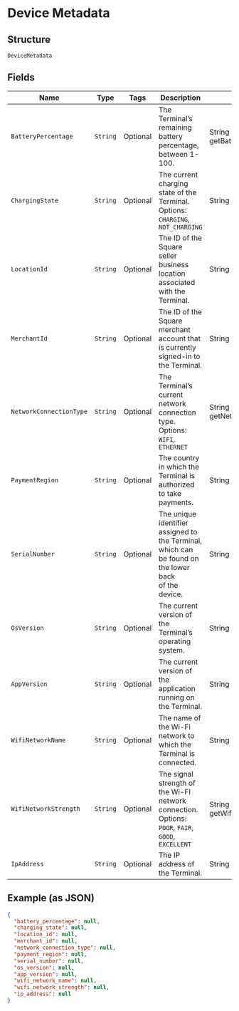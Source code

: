 
# Device Metadata

## Structure

`DeviceMetadata`

## Fields

| Name | Type | Tags | Description | Getter |
|  --- | --- | --- | --- | --- |
| `BatteryPercentage` | `String` | Optional | The Terminal’s remaining battery percentage, between 1-100. | String getBatteryPercentage() |
| `ChargingState` | `String` | Optional | The current charging state of the Terminal.<br>Options: `CHARGING`, `NOT_CHARGING` | String getChargingState() |
| `LocationId` | `String` | Optional | The ID of the Square seller business location associated with the Terminal. | String getLocationId() |
| `MerchantId` | `String` | Optional | The ID of the Square merchant account that is currently signed-in to the Terminal. | String getMerchantId() |
| `NetworkConnectionType` | `String` | Optional | The Terminal’s current network connection type.<br>Options: `WIFI`, `ETHERNET` | String getNetworkConnectionType() |
| `PaymentRegion` | `String` | Optional | The country in which the Terminal is authorized to take payments. | String getPaymentRegion() |
| `SerialNumber` | `String` | Optional | The unique identifier assigned to the Terminal, which can be found on the lower back<br>of the device. | String getSerialNumber() |
| `OsVersion` | `String` | Optional | The current version of the Terminal’s operating system. | String getOsVersion() |
| `AppVersion` | `String` | Optional | The current version of the application running on the Terminal. | String getAppVersion() |
| `WifiNetworkName` | `String` | Optional | The name of the Wi-Fi network to which the Terminal is connected. | String getWifiNetworkName() |
| `WifiNetworkStrength` | `String` | Optional | The signal strength of the Wi-FI network connection.<br>Options: `POOR`, `FAIR`, `GOOD`, `EXCELLENT` | String getWifiNetworkStrength() |
| `IpAddress` | `String` | Optional | The IP address of the Terminal. | String getIpAddress() |

## Example (as JSON)

```json
{
  "battery_percentage": null,
  "charging_state": null,
  "location_id": null,
  "merchant_id": null,
  "network_connection_type": null,
  "payment_region": null,
  "serial_number": null,
  "os_version": null,
  "app_version": null,
  "wifi_network_name": null,
  "wifi_network_strength": null,
  "ip_address": null
}
```

